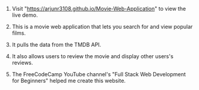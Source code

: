 1. Visit "https://arjunr3108.github.io/Movie-Web-Application" to view the live demo.

2. This is a movie web application that lets you search for and view popular films.

3. It pulls the data from the TMDB API.

4. It also allows users to review the movie and display other users's reviews.

5. The FreeCodeCamp YouTube channel's "Full Stack Web Development for Beginners" helped me create this website.
